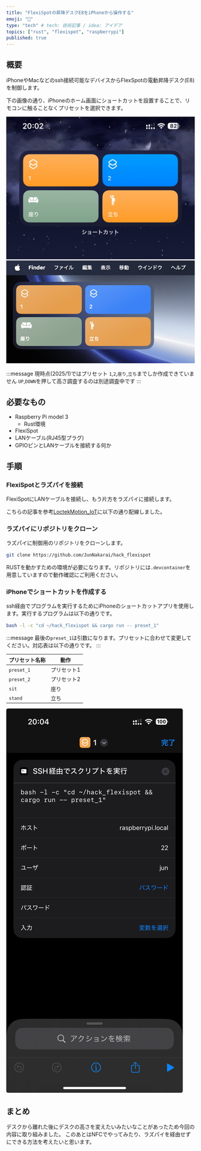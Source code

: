 ```yaml
---
title: "FlexiSpotの昇降デスクE8をiPhoneから操作する"
emoji: "📱"
type: "tech" # tech: 技術記事 / idea: アイデア
topics: ["rust", "flexispot", "raspberrypi"]
published: true
---
```


## 概要

iPhoneやMacなどのssh接続可能なデバイスからFlexSpotの電動昇降デスク(E8)を制御します。

下の画像の通り、iPhoneのホーム画面にショートカットを設置することで、リモコンに触ることなくプリセットを選択できます。

![](/images/f19c6c669bab63/iPhone.png)
![](/images/f19c6c669bab63/mac.png)

:::message
現時点(2025/1)ではプリセット `1`,`2`,`座り`,`立ち`までしか作成できていません
`UP`,`DOWN`を押して高さ調査するのは別途調査中です
:::

## 必要なもの

- Raspberry Pi model 3
  - Rust環境
- FlexiSpot
- LANケーブル(RJ45型プラグ)
- GPIOピンとLANケーブルを接続する何か

## 手順

### FlexiSpotとラズパイを接続

FlexiSpotにLANケーブルを接続し、もう片方をラズパイに接続します。

こちらの記事を参考[LoctekMotion_IoT](https://github.com/iMicknl/LoctekMotion_IoT/tree/main/archive/raspberry-pi)に以下の通り配線しました。

### ラズパイにリポジトリをクローン

ラズパイに制御用のリポジトリをクローンします。

```bash
git clone https://github.com/JunNakarai/hack_flexispot
```

RUSTを動かすための環境が必要になります。リポジトリには`.devcontainer`を用意していますので動作確認にご利用ください。

### iPhoneでショートカットを作成する

ssh経由でプログラムを実行するためにiPhoneのショートカットアプリを使用します。実行するプログラムは以下の通りです。

```bash
bash -l -c "cd ~/hack_flexispot && cargo run -- preset_1"
```

:::message
最後の`preset_1`は引数になります。プリセットに合わせて変更してください。対応表は以下の通りです。
:::

| プリセット名称 |    動作     |
| -------------- | ----------- |
| `preset_1`     | プリセット1 |
| `preset_2`     | プリセット2 |
| `sit`          | 座り        |
| `stand`        | 立ち        |

![](/images/f19c6c669bab63/1.jpeg)

## まとめ

デスクから離れた後にデスクの高さを変えたいみたいなことがあったため今回の内容に取り組みました。
このあとはNFCでやってみたり、ラズパイを経由せずにできる方法を考えたいと思います。
